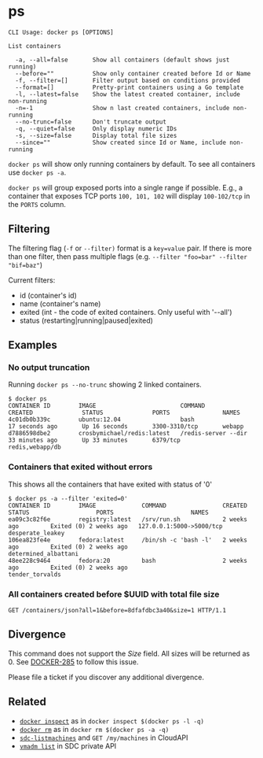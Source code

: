 # ps

    CLI Usage: docker ps [OPTIONS]

    List containers

      -a, --all=false       Show all containers (default shows just running)
      --before=""           Show only container created before Id or Name
      -f, --filter=[]       Filter output based on conditions provided
      --format=[]           Pretty-print containers using a Go template
      -l, --latest=false    Show the latest created container, include non-running
      -n=-1                 Show n last created containers, include non-running
      --no-trunc=false      Don't truncate output
      -q, --quiet=false     Only display numeric IDs
      -s, --size=false      Display total file sizes
      --since=""            Show created since Id or Name, include non-running

`docker ps` will show only running containers by default. To see all containers
use `docker ps -a`.

`docker ps` will group exposed ports into a single range if possible. E.g., a
container that exposes TCP ports `100, 101, 102` will display `100-102/tcp` in
the `PORTS` column.

## Filtering

The filtering flag (`-f` or `--filter)` format is a `key=value` pair. If there
is more than one filter, then pass multiple flags (e.g. `--filter "foo=bar"
--filter "bif=baz"`)

Current filters:

* id (container's id)
* name (container's name)
* exited (int - the code of exited containers. Only useful with '--all')
* status (restarting|running|paused|exited)

## Examples

### No output truncation

Running `docker ps --no-trunc` showing 2 linked containers.

    $ docker ps
    CONTAINER ID        IMAGE                        COMMAND                CREATED              STATUS              PORTS               NAMES
    4c01db0b339c        ubuntu:12.04                 bash                   17 seconds ago       Up 16 seconds       3300-3310/tcp       webapp
    d7886598dbe2        crosbymichael/redis:latest   /redis-server --dir    33 minutes ago       Up 33 minutes       6379/tcp            redis,webapp/db

### Containers that exited without errors

This shows all the containers that have exited with status of '0'

    $ docker ps -a --filter 'exited=0'
    CONTAINER ID        IMAGE             COMMAND                CREATED             STATUS                   PORTS                      NAMES
    ea09c3c82f6e        registry:latest   /srv/run.sh            2 weeks ago         Exited (0) 2 weeks ago   127.0.0.1:5000->5000/tcp   desperate_leakey
    106ea823fe4e        fedora:latest     /bin/sh -c 'bash -l'   2 weeks ago         Exited (0) 2 weeks ago                              determined_albattani
    48ee228c9464        fedora:20         bash                   2 weeks ago         Exited (0) 2 weeks ago                              tender_torvalds

### All containers created before $UUID with total file size

`GET /containers/json?all=1&before=8dfafdbc3a40&size=1 HTTP/1.1`

## Divergence

This command does not support the *Size* field. All sizes will be returned as 0.
See [DOCKER-285](http://smartos.org/bugview/DOCKER-285) to follow this issue.

Please file a ticket if you discover any additional
divergence.

## Related

* [`docker inspect`](../commands/inspect.md) as in
  `docker inspect $(docker ps -l -q)`
* [`docker rm`](../commands/rm.md) as in `docker rm $(docker ps -a -q)`
* [`sdc-listmachines`](https://apidocs.tritondatacenter.com/cloudapi/#ListMachines)
  and `GET /my/machines` in CloudAPI
* [`vmadm list`](https://smartos.org/man/1m/vmadm) in SDC private API
